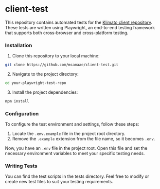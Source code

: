 # client-test

This repository contains automated tests for the [Klimato client repository](https://github.com/Klimato/client). These tests are written using Playwright, an end-to-end testing framework that supports both cross-browser and cross-platform testing.

### Installation

1. Clone this repository to your local machine:

```bash
git clone https://github.com/msamaae/client-test.git
```

2. Navigate to the project directory:

```bash
cd your-playwright-test-repo
```

3. Install the project dependencies:

```bash
npm install
```

### Configuration

To configure the test environment and settings, follow these steps:

1. Locate the `.env.example` file in the project root directory.
2. Remove the `.example` extension from the file name, so it becomes `.env`.

Now, you have an `.env` file in the project root. Open this file and set the necessary environment variables to meet your specific testing needs.

### Writing Tests

You can find the test scripts in the tests directory. Feel free to modify or create new test files to suit your testing requirements.
